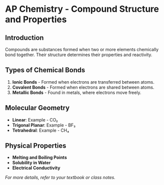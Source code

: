 # AP Chemistry - Compound Structure and Properties

## Introduction
Compounds are substances formed when two or more elements chemically bond together. Their structure determines their properties and reactivity.

## Types of Chemical Bonds
1. **Ionic Bonds** - Formed when electrons are transferred between atoms.
2. **Covalent Bonds** - Formed when electrons are shared between atoms.
3. **Metallic Bonds** - Found in metals, where electrons move freely.

## Molecular Geometry
- **Linear**: Example - CO₂  
- **Trigonal Planar**: Example - BF₃  
- **Tetrahedral**: Example - CH₄  

## Physical Properties
- **Melting and Boiling Points**
- **Solubility in Water**
- **Electrical Conductivity**

_For more details, refer to your textbook or class notes._
